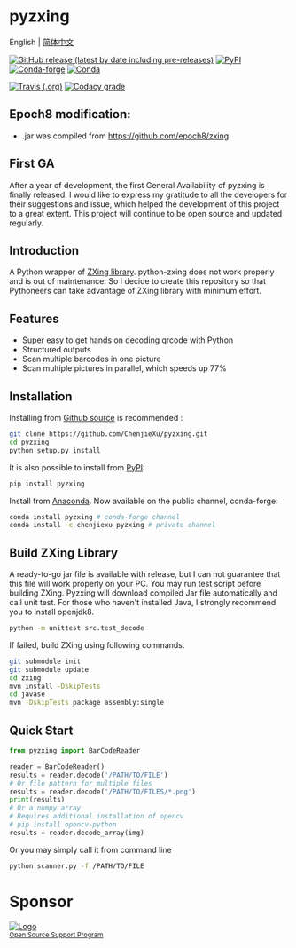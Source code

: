 # pyzxing

English | [简体中文](README_CN.md)

[![GitHub release (latest by date including pre-releases)](https://img.shields.io/github/v/release/chenjiexu/pyzxing?include_prereleases)](https://github.com/ChenjieXu/pyzxing/releases/latest)
[![PyPI](https://img.shields.io/pypi/v/pyzxing)](https://pypi.org/project/pyzxing/)
[![Conda-forge](https://img.shields.io/conda/v/conda-forge/pyzxing)](https://anaconda.org/conda-forge/pyzxing)
[![Conda](https://img.shields.io/conda/v/chenjiexu/pyzxing)](https://anaconda.org/ChenjieXu/pyzxing)

[![Travis (.org)](https://img.shields.io/travis/ChenjieXu/pyzxing)](https://travis-ci.org/github/ChenjieXu/pyzxing)
[![Codacy grade](https://img.shields.io/codacy/grade/353f276d2073445aab7af3e32b0d503a)](https://www.codacy.com/manual/ChenjieXu/pyzxing)

## Epoch8 modification:
- .jar was compiled from https://github.com/epoch8/zxing

## First GA

After a year of development, the first General Availability of pyzxing is finally released. I would like to express my
gratitude to all the developers for their suggestions and issue, which helped the development of this project to a great
extent. This project will continue to be open source and updated regularly.

## Introduction

A Python wrapper of [ZXing library](https://github.com/zxing/zxing). python-zxing does not work properly and is out of
maintenance. So I decide to create this repository so that Pythoneers can take advantage of ZXing library with minimum
effort.

## Features

- Super easy to get hands on decoding qrcode with Python
- Structured outputs
- Scan multiple barcodes in one picture
- Scan multiple pictures in parallel, which speeds up 77%

## Installation

Installing from [Github source](https://github.com/ChenjieXu/pyzxing.git) is recommended :

```bash
git clone https://github.com/ChenjieXu/pyzxing.git
cd pyzxing
python setup.py install
```

It is also possible to install from [PyPI](https://pypi.org/project/pyzxing/):

```bash
pip install pyzxing
```

Install from [Anaconda](https://anaconda.org/ChenjieXu/pyzxing). Now available on the public channel, conda-forge:

```bash
conda install pyzxing # conda-forge channel
conda install -c chenjiexu pyzxing # private channel
```

## Build ZXing Library

A ready-to-go jar file is available with release, but I can not guarantee that this file will work properly on your PC.
You may run test script before building ZXing. Pyzxing will download compiled Jar file automatically and call unit test.
For those who haven't installed Java, I strongly recommend you to install openjdk8.

```bash
python -m unittest src.test_decode
```

If failed, build ZXing using following commands.

```bash
git submodule init
git submodule update
cd zxing
mvn install -DskipTests
cd javase
mvn -DskipTests package assembly:single
```

## Quick Start

```python
from pyzxing import BarCodeReader

reader = BarCodeReader()
results = reader.decode('/PATH/TO/FILE')
# Or file pattern for multiple files
results = reader.decode('/PATH/TO/FILES/*.png')
print(results)
# Or a numpy array
# Requires additional installation of opencv
# pip install opencv-python
results = reader.decode_array(img)
```

Or you may simply call it from command line

```bash
python scanner.py -f /PATH/TO/FILE
```

# Sponsor

<p align="left">
  <a href="https://jb.gg/OpenSource"><img src="src/jetbrains-logo.svg" alt="Logo"></img></a>

  <br/>
  <sub><a href="https://www.jetbrains.com/community/opensource/">Open Source Support Program</a></sub>
</p>
